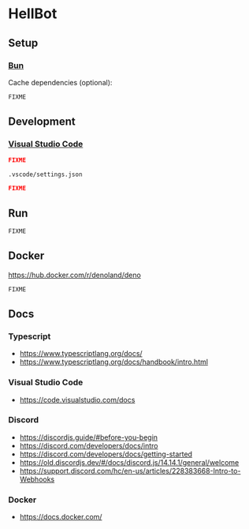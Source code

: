 # HellBot

## Setup

### [Bun](https://bun.sh/)

Cache dependencies (optional):

```sh
FIXME
```

## Development

### [Visual Studio Code](https://code.visualstudio.com/)

```json
FIXME
```

`.vscode/settings.json`

```json
FIXME
```

## Run

```sh
FIXME
```

## Docker

https://hub.docker.com/r/denoland/deno

```sh
FIXME
```

## Docs

### Typescript

- https://www.typescriptlang.org/docs/
- https://www.typescriptlang.org/docs/handbook/intro.html

### Visual Studio Code

- https://code.visualstudio.com/docs

### Discord

- https://discordjs.guide/#before-you-begin
- https://discord.com/developers/docs/intro
- https://discord.com/developers/docs/getting-started
- https://old.discordjs.dev/#/docs/discord.js/14.14.1/general/welcome
- https://support.discord.com/hc/en-us/articles/228383668-Intro-to-Webhooks

### Docker

- https://docs.docker.com/

